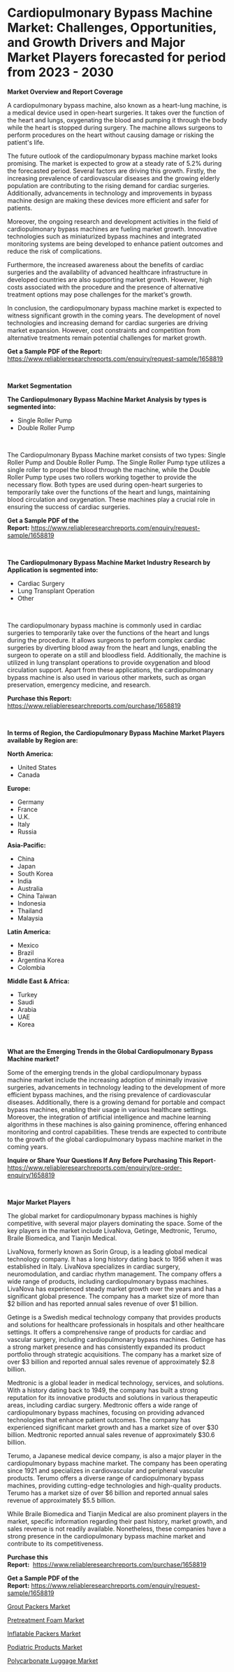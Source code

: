 <p><h1>Cardiopulmonary Bypass Machine Market: Challenges, Opportunities, and Growth Drivers and Major Market Players forecasted for period from 2023 - 2030</h1></p><p><strong>Market Overview and Report Coverage</strong></p>
<p><p>A cardiopulmonary bypass machine, also known as a heart-lung machine, is a medical device used in open-heart surgeries. It takes over the function of the heart and lungs, oxygenating the blood and pumping it through the body while the heart is stopped during surgery. The machine allows surgeons to perform procedures on the heart without causing damage or risking the patient's life.</p><p>The future outlook of the cardiopulmonary bypass machine market looks promising. The market is expected to grow at a steady rate of 5.2% during the forecasted period. Several factors are driving this growth. Firstly, the increasing prevalence of cardiovascular diseases and the growing elderly population are contributing to the rising demand for cardiac surgeries. Additionally, advancements in technology and improvements in bypass machine design are making these devices more efficient and safer for patients. </p><p>Moreover, the ongoing research and development activities in the field of cardiopulmonary bypass machines are fueling market growth. Innovative technologies such as miniaturized bypass machines and integrated monitoring systems are being developed to enhance patient outcomes and reduce the risk of complications.</p><p>Furthermore, the increased awareness about the benefits of cardiac surgeries and the availability of advanced healthcare infrastructure in developed countries are also supporting market growth. However, high costs associated with the procedure and the presence of alternative treatment options may pose challenges for the market's growth.</p><p>In conclusion, the cardiopulmonary bypass machine market is expected to witness significant growth in the coming years. The development of novel technologies and increasing demand for cardiac surgeries are driving market expansion. However, cost constraints and competition from alternative treatments remain potential challenges for market growth.</p></p>
<p><strong>Get a Sample PDF of the Report:</strong> <a href="https://www.reliableresearchreports.com/enquiry/request-sample/1658819">https://www.reliableresearchreports.com/enquiry/request-sample/1658819</a></p>
<p>&nbsp;</p>
<p><strong>Market Segmentation</strong></p>
<p><strong>The Cardiopulmonary Bypass Machine Market Analysis by types is segmented into:</strong></p>
<p><ul><li>Single Roller Pump</li><li>Double Roller Pump</li></ul></p>
<p>&nbsp;</p>
<p><p>The Cardiopulmonary Bypass Machine market consists of two types: Single Roller Pump and Double Roller Pump. The Single Roller Pump type utilizes a single roller to propel the blood through the machine, while the Double Roller Pump type uses two rollers working together to provide the necessary flow. Both types are used during open-heart surgeries to temporarily take over the functions of the heart and lungs, maintaining blood circulation and oxygenation. These machines play a crucial role in ensuring the success of cardiac surgeries.</p></p>
<p><strong>Get a Sample PDF of the Report:</strong>&nbsp;<a href="https://www.reliableresearchreports.com/enquiry/request-sample/1658819">https://www.reliableresearchreports.com/enquiry/request-sample/1658819</a></p>
<p>&nbsp;</p>
<p><strong>The Cardiopulmonary Bypass Machine Market Industry Research by Application is segmented into:</strong></p>
<p><ul><li>Cardiac Surgery</li><li>Lung Transplant Operation</li><li>Other</li></ul></p>
<p>&nbsp;</p>
<p><p>The cardiopulmonary bypass machine is commonly used in cardiac surgeries to temporarily take over the functions of the heart and lungs during the procedure. It allows surgeons to perform complex cardiac surgeries by diverting blood away from the heart and lungs, enabling the surgeon to operate on a still and bloodless field. Additionally, the machine is utilized in lung transplant operations to provide oxygenation and blood circulation support. Apart from these applications, the cardiopulmonary bypass machine is also used in various other markets, such as organ preservation, emergency medicine, and research.</p></p>
<p><strong>Purchase this Report:</strong>&nbsp; <a href="https://www.reliableresearchreports.com/purchase/1658819">https://www.reliableresearchreports.com/purchase/1658819</a></p>
<p>&nbsp;</p>
<p><strong>In terms of Region, the Cardiopulmonary Bypass Machine Market Players available by Region are:</strong></p>
<p>
    <p> <strong> North America: </strong>
        <ul>
            <li>United States</li>
            <li>Canada</li>
        </ul>
        </p> 
    <p> <strong> Europe: </strong>
        <ul>
            <li>Germany</li>
            <li>France</li>
            <li>U.K.</li>
            <li>Italy</li>
            <li>Russia</li>
        </ul>
        </p> 
    <p> <strong> Asia-Pacific: </strong>
        <ul>
            <li>China</li>
            <li>Japan</li>
            <li>South Korea</li>
            <li>India</li>
            <li>Australia</li>
            <li>China Taiwan</li>
            <li>Indonesia</li>
            <li>Thailand</li>
            <li>Malaysia</li>
        </ul>
        </p> 
    <p> <strong> Latin America: </strong>
        <ul>
            <li>Mexico</li>
            <li>Brazil</li>
            <li>Argentina Korea</li>
            <li>Colombia</li>
        </ul>
        </p> 
    <p> <strong> Middle East & Africa: </strong>
        <ul>
            <li>Turkey</li>
            <li>Saudi</li>
            <li>Arabia</li>
            <li>UAE</li>
            <li>Korea</li>
        </ul>
    </p>
    </p>
<p>&nbsp;</p>
<p><strong>What are the Emerging Trends in the Global Cardiopulmonary Bypass Machine market?</strong></p>
<p><p>Some of the emerging trends in the global cardiopulmonary bypass machine market include the increasing adoption of minimally invasive surgeries, advancements in technology leading to the development of more efficient bypass machines, and the rising prevalence of cardiovascular diseases. Additionally, there is a growing demand for portable and compact bypass machines, enabling their usage in various healthcare settings. Moreover, the integration of artificial intelligence and machine learning algorithms in these machines is also gaining prominence, offering enhanced monitoring and control capabilities. These trends are expected to contribute to the growth of the global cardiopulmonary bypass machine market in the coming years.</p></p>
<p><strong>Inquire or Share Your Questions If Any Before Purchasing This Report</strong>- <a href="https://www.reliableresearchreports.com/enquiry/pre-order-enquiry/1658819">https://www.reliableresearchreports.com/enquiry/pre-order-enquiry/1658819</a></p>
<p>&nbsp;</p>
<p><strong>Major Market Players</strong></p>
<p><p>The global market for cardiopulmonary bypass machines is highly competitive, with several major players dominating the space. Some of the key players in the market include LivaNova, Getinge, Medtronic, Terumo, Braile Biomedica, and Tianjin Medical. </p><p>LivaNova, formerly known as Sorin Group, is a leading global medical technology company. It has a long history dating back to 1956 when it was established in Italy. LivaNova specializes in cardiac surgery, neuromodulation, and cardiac rhythm management. The company offers a wide range of products, including cardiopulmonary bypass machines. LivaNova has experienced steady market growth over the years and has a significant global presence. The company has a market size of more than $2 billion and has reported annual sales revenue of over $1 billion.</p><p>Getinge is a Swedish medical technology company that provides products and solutions for healthcare professionals in hospitals and other healthcare settings. It offers a comprehensive range of products for cardiac and vascular surgery, including cardiopulmonary bypass machines. Getinge has a strong market presence and has consistently expanded its product portfolio through strategic acquisitions. The company has a market size of over $3 billion and reported annual sales revenue of approximately $2.8 billion.</p><p>Medtronic is a global leader in medical technology, services, and solutions. With a history dating back to 1949, the company has built a strong reputation for its innovative products and solutions in various therapeutic areas, including cardiac surgery. Medtronic offers a wide range of cardiopulmonary bypass machines, focusing on providing advanced technologies that enhance patient outcomes. The company has experienced significant market growth and has a market size of over $30 billion. Medtronic reported annual sales revenue of approximately $30.6 billion.</p><p>Terumo, a Japanese medical device company, is also a major player in the cardiopulmonary bypass machine market. The company has been operating since 1921 and specializes in cardiovascular and peripheral vascular products. Terumo offers a diverse range of cardiopulmonary bypass machines, providing cutting-edge technologies and high-quality products. Terumo has a market size of over $6 billion and reported annual sales revenue of approximately $5.5 billion.</p><p>While Braile Biomedica and Tianjin Medical are also prominent players in the market, specific information regarding their past history, market growth, and sales revenue is not readily available. Nonetheless, these companies have a strong presence in the cardiopulmonary bypass machine market and contribute to its competitiveness.</p></p>
<p><strong>Purchase this Report:</strong>&nbsp;&nbsp;<a href="https://www.reliableresearchreports.com/purchase/1658819">https://www.reliableresearchreports.com/purchase/1658819</a></p>
<p></p>
<p><strong>Get a Sample PDF of the Report:</strong>&nbsp;<a href="https://www.reliableresearchreports.com/enquiry/request-sample/1658819">https://www.reliableresearchreports.com/enquiry/request-sample/1658819</a></p>
<p><p><a href="https://www.linkedin.com/pulse/grout-packers-market-research-report-unlocks-analysis-financial-97q6e/">Grout Packers Market</a></p><p><a href="https://github.com/mahnoor2003/Market-Research-Report-List-1/blob/main/pretreatment-foam-market.md">Pretreatment Foam Market</a></p><p><a href="https://www.linkedin.com/pulse/inflatable-packers-market-size-share-global-analysis-report-bgmme/">Inflatable Packers Market</a></p><p><a href="https://medium.com/@jacks0866979/podiatric-products-market-research-report-its-history-and-forecast-2023-to-2030-4ae3f102358d">Podiatric Products Market</a></p><p><a href="https://medium.com/@mayankdeswal9588dm/polycarbonate-luggage-market-size-growth-forecast-2023-2030-788e7cc01cdf">Polycarbonate Luggage Market</a></p></p>